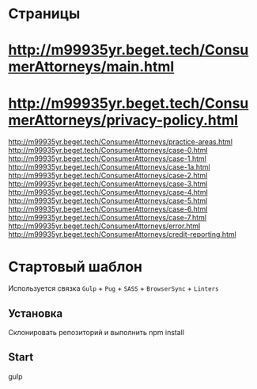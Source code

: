 # Страницы
# http://m99935yr.beget.tech/ConsumerAttorneys/main.html 
# http://m99935yr.beget.tech/ConsumerAttorneys/privacy-policy.html
http://m99935yr.beget.tech/ConsumerAttorneys/practice-areas.html
http://m99935yr.beget.tech/ConsumerAttorneys/case-0.html
http://m99935yr.beget.tech/ConsumerAttorneys/case-1.html
http://m99935yr.beget.tech/ConsumerAttorneys/case-1a.html
http://m99935yr.beget.tech/ConsumerAttorneys/case-2.html
http://m99935yr.beget.tech/ConsumerAttorneys/case-3.html
http://m99935yr.beget.tech/ConsumerAttorneys/case-4.html
http://m99935yr.beget.tech/ConsumerAttorneys/case-5.html
http://m99935yr.beget.tech/ConsumerAttorneys/case-6.html
http://m99935yr.beget.tech/ConsumerAttorneys/case-7.html
http://m99935yr.beget.tech/ConsumerAttorneys/error.html
http://m99935yr.beget.tech/ConsumerAttorneys/credit-reporting.html

# Стартовый шаблон
Используется связка `Gulp` + `Pug` + `SASS` + `BrowserSync` + `Linters`

## Установка
Склонировать репозиторий и выполнить npm install

## Start 
gulp

